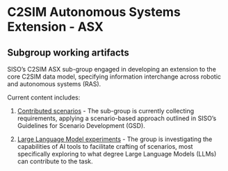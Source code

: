 # C2SIM Autonomous Systems Extension - ASX
## Subgroup working artifacts

SISO’s C2SIM ASX sub-group engaged in developing an extension to the core C2SIM data model, specifying information interchange across robotic and autonomous systems (RAS). 

Current content includes:

1. [Contributed scenarios](./ContributedScenarios/) - The sub-group is currently collecting requirements, applying a scenario-based approach outlined in SISO’s Guidelines for Scenario Development (GSD). 

1. [Large Language Model experiments](./LLMExperiments/) - The group is investigating the capabilities of AI tools to facilitate crafting of scenarios, most specifically exploring to what degree Large Language Models (LLMs) can contribute to the task. 
